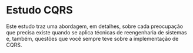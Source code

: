 # Estudo CQRS

Este estudo traz uma abordagem, em detalhes, sobre cada preocupação que precisa existe quando se aplica técnicas de reengenharia de sistemas e, também, questões que você sempre teve sobre a implementação de CQRS.

